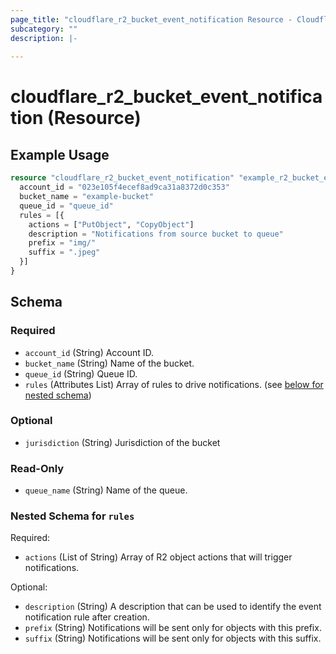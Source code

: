 ```yaml
---
page_title: "cloudflare_r2_bucket_event_notification Resource - Cloudflare"
subcategory: ""
description: |-
  
---
```


# cloudflare_r2_bucket_event_notification (Resource)



## Example Usage

```terraform
resource "cloudflare_r2_bucket_event_notification" "example_r2_bucket_event_notification" {
  account_id = "023e105f4ecef8ad9ca31a8372d0c353"
  bucket_name = "example-bucket"
  queue_id = "queue_id"
  rules = [{
    actions = ["PutObject", "CopyObject"]
    description = "Notifications from source bucket to queue"
    prefix = "img/"
    suffix = ".jpeg"
  }]
}
```

<!-- schema generated by tfplugindocs -->
## Schema

### Required

- `account_id` (String) Account ID.
- `bucket_name` (String) Name of the bucket.
- `queue_id` (String) Queue ID.
- `rules` (Attributes List) Array of rules to drive notifications. (see [below for nested schema](#nestedatt--rules))

### Optional

- `jurisdiction` (String) Jurisdiction of the bucket

### Read-Only

- `queue_name` (String) Name of the queue.

<a id="nestedatt--rules"></a>
### Nested Schema for `rules`

Required:

- `actions` (List of String) Array of R2 object actions that will trigger notifications.

Optional:

- `description` (String) A description that can be used to identify the event notification rule after creation.
- `prefix` (String) Notifications will be sent only for objects with this prefix.
- `suffix` (String) Notifications will be sent only for objects with this suffix.


